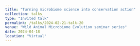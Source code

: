 ```yaml
---
title: "Turning microbiome science into conservation action"
collection: talks
type: "Invited talk"
permalink: /talks/2024-02-21-talk-20
venue: "Wild Animal Microbiome Evolution seminar series"
date: 2024-04-18
location: "Virtual"
---
```

